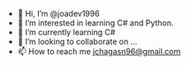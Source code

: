 - 👋 Hi, I’m @joadev1996
- 👀 I’m interested in learning C# and Python.
- 🌱 I’m currently learning C#
- 💞️ I’m looking to collaborate on ...
- 📫 How to reach me jchagasn96@gmail.com

<!---
joadev1996/joadev1996 is a ✨ special ✨ repository because its `README.md` (this file) appears on your GitHub profile.
You can click the Preview link to take a look at your changes.
--->
